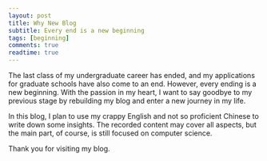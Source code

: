 ```yaml
---
layout: post
title: Why New Blog
subtitle: Every end is a new beginning
tags: [beginning]
comments: true
readtime: true
---
```



The last class of my undergraduate career has ended, and my applications for graduate schools have also come to an end. However, every ending is a new beginning. With the passion in my heart, I want to say goodbye to my previous stage by rebuilding my blog and enter a new journey in my life.

In this blog, I plan to use my crappy English and not so proficient Chinese to write down some insights. The recorded content may cover all aspects, but the main part, of course, is still focused on computer science.

Thank you for visiting my blog.